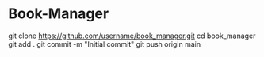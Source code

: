 # Book-Manager
git clone https://github.com/username/book_manager.git
cd book_manager
git add .
git commit -m "Initial commit"
git push origin main
